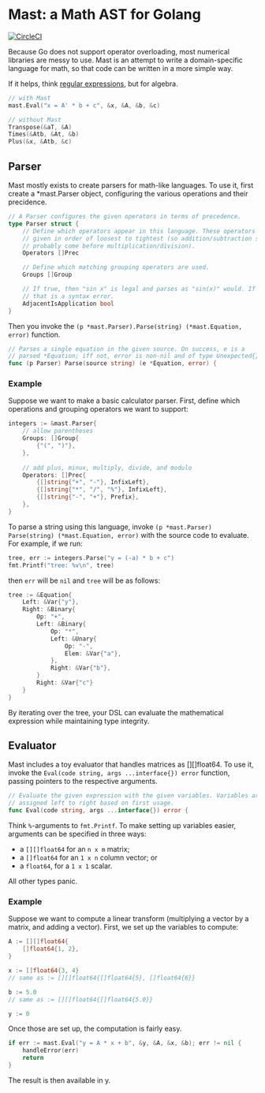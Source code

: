 # Mast: a Math AST for Golang

[![CircleCI](https://img.shields.io/circleci/project/fatlotus/mast.svg?maxAge=2592000)](https://circleci.com/gh/fatlotus/mast) 

Because Go does not support operator overloading, most numerical libraries are 
messy to use. Mast is an attempt to write a domain-specific language for math,
so that code can be written in a more simple way.

If it helps, think [regular expressions](http://godoc.org/pkg/regexp), but for
algebra.

```go
// with Mast
mast.Eval("x = A' * b + c", &x, &A, &b, &c)

// without Mast
Transpose(&aT, &A)
Times(&Atb, &At, &b)
Plus(&x, &Atb, &c)
```

## Parser

Mast mostly exists to create parsers for math-like languages. To use it,
first create a *mast.Parser object, configuring the various operations
and their precidence.

```go
// A Parser configures the given operators in terms of precedence.
type Parser struct {
	// Define which operators appear in this language. These operators are
	// given in order of loosest to tightest (so addition/subtraction should
	// probably come before multiplication/division).
	Operators []Prec

	// Define which matching grouping operators are used.
	Groups []Group

	// If true, then "sin x" is legal and parses as "sin(x)" would. If false,
	// that is a syntax error.
	AdjacentIsApplication bool
}
```

Then you invoke the `(p *mast.Parser).Parse(string) (*mast.Equation, error)`
function.

```go
// Parses a single equation in the given source. On success, e is a
// parsed *Equation; iff not, error is non-nil and of type Unexpected{}.
func (p Parser) Parse(source string) (e *Equation, error) {
```

### Example

Suppose we want to make a basic calculator parser. First, define which 
operations and grouping operators we want to support:

```go
integers := &mast.Parser{
	// allow parentheses
	Groups: []Group{
		{"(", ")"},
	},
	
	// add plus, minux, multiply, divide, and modulo
	Operators: []Prec{
		{[]string{"+", "-"}, InfixLeft},
		{[]string{"*", "/", "%"}, InfixLeft},
		{[]string{"-", "+"}, Prefix},
	},
}
```

To parse a string using this language, invoke
`(p *mast.Parser) Parse(string) (*mast.Equation, error)` with the source code
to evaluate. For example, if we run:

```go
tree, err := integers.Parse("y = (-a) * b + c")
fmt.Printf("tree: %v\n", tree)
```

then `err` will be `nil` and `tree` will be as follows:

```go
tree := &Equation{
	Left: &Var{"y"},
	Right: &Binary{
		Op: "+",
		Left: &Binary{
			Op: "*",
			Left: &Unary{
				Op: "-",
				Elem: &Var{"a"},
			},
			Right: &Var{"b"},
		}
		Right: &Var{"c"}
	}
}
```

By iterating over the tree, your DSL can evaluate the mathematical
expression while maintaining type integrity.

## Evaluator

Mast includes a toy evaluator that handles matrices as [][]float64.
To use it, invoke the `Eval(code string, args ...interface{}) error`
function, passing pointers to the respective arguments.

```go
// Evaluate the given expression with the given variables. Variables are
// assigned left to right based on first usage.
func Eval(code string, args ...interface{}) error {
```

Think `%`-arguments to `fmt.Printf`. To make setting up variables easier,
arguments can be specified in three ways:

- a `[][]float64` for an `n x m` matrix;
- a `[]float64` for an `1 x n` column vector; or
- a `float64`, for a `1 x 1` scalar.

All other types panic.

### Example

Suppose we want to compute a linear transform (multiplying a vector by
a matrix, and adding a vector). First, we set up the variables to compute:

```go
A := [][]float64{
	[]float64{1, 2},
}

x := []float64{3, 4}
// same as := [][]float64{[]float64{5}, []float64{6}}

b := 5.0
// same as := [][]float64{[]float64{5.0}} 

y := 0
```

Once those are set up, the computation is fairly easy.

```go
if err := mast.Eval("y = A * x + b", &y, &A, &x, &b); err != nil {
	handleError(err)
	return
}
```

The result is then available in y.
